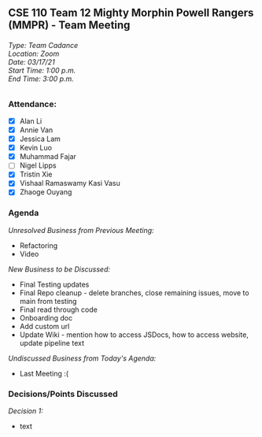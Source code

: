 ## CSE 110 Team 12 Mighty Morphin Powell Rangers (MMPR) - Team Meeting
###### Type: Team Cadance <br/> Location: Zoom <br/> Date: 03/17/21 <br/> Start Time: 1:00 p.m. <br/> End Time: 3:00 p.m.

### Attendance:
- [x] Alan Li
- [x] Annie Van
- [x] Jessica Lam
- [x] Kevin Luo
- [x] Muhammad Fajar
- [ ] Nigel Lipps
- [x] Tristin Xie
- [x] Vishaal Ramaswamy Kasi Vasu
- [x] Zhaoge Ouyang

### Agenda

_Unresolved Business from Previous Meeting:_
- Refactoring
- Video

_New Business to be Discussed:_
- Final Testing updates
- Final Repo cleanup - delete branches, close remaining issues, move to main from testing
- Final read through code
- Onboarding doc
- Add custom url
- Update Wiki - mention how to access JSDocs, how to access website, update pipeline text

_Undiscussed Business from Today's Agenda:_
- Last Meeting :(

### Decisions/Points Discussed

_Decision 1:_
  - text
